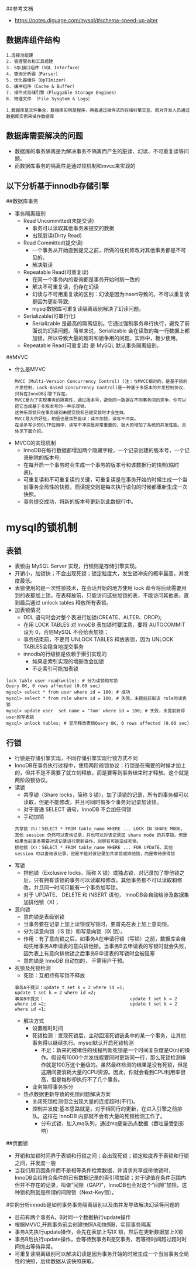##参考文档
* https://notes.diguage.com/mysql/#schema-speed-up-alter

## 数据库组件结构
````
1.连接池组建
2. 管理服务和工具组建
3. SQL接口组件（SQL Interface）
4. 查询分析器（Parser）
5. 优化器组件（OpTImizer）
6. 缓冲组件（Cache & Buffer）
7. 插件式存储引擎（Pluggable Storage Engines）
8. 物理文件 （File Sysgtem & Logs）
````
````
1.数据库是文件集合，数据库实例是程序，两者通过插件式的存储引擎交互，而对开发人员通过数据库实例来操作数据库
````
## 数据库需要解决的问题
* 数据库的事务隔离是为解决事务不隔离而产生的脏读、幻读、不可重复读等问题。
* 而数据库事务的隔离性是通过锁机制和mvcc来实现的
## 以下分析基于innodb存储引擎    
##数据库事务
* 事务隔离级别
  * Read Uncommitted(未提交读)
    * 事务可以读取其他事务未提交的数据
    * 出现脏读(Dirty Read)
  * Read Committed(提交读)
    * 一个事务从开始直到提交之前，所做的任何修改对其他事务都是不可见的。
    * 解决脏读
  * Repeatable Read(可重复读)
    * 在同一个事务内的查询都是事务开始时刻一致的
    * 解决不可重复读，仍存在幻读
    * 幻读与不可用重复读的区别：幻读是因为insert导致的，不可以重复读是因为更新导致;
    * mysql数据库可重复读隔离级别解决了幻读问题。
  * Serializable(可串行化)
    * Serializable 是最高的隔离级别。它通过强制事务串行执行，避免了前面说的幻读问题。简单来说，Serializable 会在读取的每一行数据上都加锁，所以导致大量的超时和锁争用的问题。实际中，极少使用。
  * Repeatable Read(可重复读) 是 MySQL 默认事务隔离级别。

##MVVC

* 什么是MVVC
    ````
    MVCC (Multi-Version Concurrency Control) (注：与MVCC相对的，是基于锁的并发控制，Lock-Based Concurrency Control)是一种基于多版本的并发控制协议，只有在InnoDB引擎下存在。
    MVCC是为了实现事务的隔离性，通过版本号，避免同一数据在不同事务间的竞争，你可以把它当成基于多版本号的一种乐观锁。
    这种乐观锁只在事务级别未提交锁和已提交锁时才会生效。
    MVCC最大的好处，相信也是耳熟能详：读不加锁，读写不冲突。
    在读多写少的OLTP应用中，读写不冲突是非常重要的，极大的增加了系统的并发性能。具体见下面介绍。
    ````
* MVCC的实现机制
  * InnoDB在每行数据都增加两个隐藏字段，一个记录创建的版本号，一个记录删除的版本号;
  * 在每开启一个事务时会生成一个事务的版本号和该数据行的快照(临时表)。  
  * 可重复读和不可重复读的关键，可重复读是在事务开始的时候生成一个当前事务全局性的快照，而读提交则是每次执行语句的时候都重新生成一次快照。 
  * 事务提交成功，将新的版本号更新到此数据行中。
# mysql的锁机制
## 表锁
* 表锁由 MySQL Server 实现，行锁则是存储引擎实现。
* 开销小，加锁快；不会出现死锁；锁定粒度大，发生锁冲突的概率最高，并发度最低。
* 表锁使用的是一次性锁技术，在会话开始的地方使用 lock 命令将后续需要用到的表都加上锁，在表释放前，只能访问这些加锁的表，不能访问其他表，直到最后通过 unlock tables 释放所有表锁。
* 加表锁情况
  * DDL 语句时会对整个表进行加锁(CREATE、ALTER、DROP);
  * 在用 LOCK TABLES 对 InnoDB 表加锁时要注意，要将 AUTOCOMMIT 设为 0，否则MySQL 不会给表加锁；
  * 事务结束前，不要用 UNLOCK TABLES 释放表锁，因为 UNLOCK TABLES会隐含地提交事务  
  * innodb的行级锁是依赖于索引实现的
    * 如果走索引实现的增删改会加锁
    * 不走索引可能加表锁

````
lock table user read(write); # 分为读锁和写锁
Query OK, 0 rows affected (0.00 sec)
mysql> select * from user where id = 100; # 成功
mysql> select * from role where id = 100; # 失败，未提前获取该 role的读表锁
mysql> update user  set name = 'Tom' where id = 100; # 失败，未提前获得user的写表锁
mysql> unlock tables; # 显示释放表锁Query OK, 0 rows affected (0.00 sec)
````

## 行锁
* 行锁是存储引擎实现，不同存储引擎实现行锁方式不同
* InnoDB在事务执行过程中，使用两阶段锁协议：行锁是在需要的时候才加上的，但并不是不需要了就立刻释放，而是要等到事务结束时才释放。这个就是两阶段锁协议。
* 读锁
     * 共享锁（Share locks，简称 S 锁），加了读锁的记录，所有的事务都可以读取，但是不能修改，并且可同时有多个事务对记录加读锁。
     * 对于普通 SELECT 语句，InnoDB 不会加任何锁
     * 手动加锁
     ````
     共享锁（S)：SELECT * FROM table_name WHERE ... LOCK IN SHARE MODE。 其他 session 仍然可以查询记录，并也可以对该记录加 share mode 的共享锁。但是如果当前事务需要对该记录进行更新操作，则很有可能造成死锁。
     排他锁（X)：SELECT * FROM table_name WHERE ... FOR UPDATE。其他 session 可以查询该记录，但是不能对该记录加共享锁或排他锁，而是等待获得锁
     ````
* 写锁
     * 排他锁（Exclusive locks，简称 X 锁）或独占锁，对记录加了排他锁之后，只有拥有该锁的事务可以读取和修改，其他事务都不可以读取和修改，并且同一时间只能有一个事务加写锁。
     * 对于 UPDATE、 DELETE 和 INSERT 语句， InnoDB会自动给涉及数据集加排他锁（X)；
* 意向锁
    * 意向锁是表级别锁
    * 当事务要在记录上加上读锁或写锁时，要首先在表上加上意向锁。
    * 分为读意向锁（IS 锁）和写意向锁（IX 锁）。
    * 作用：有了意向锁之后，如事务A在申请行锁（写锁）之前，数据库会自动先给事务A申请表的意向排他锁。当事务B去申请表的写锁时就会失败，因为表上有意向排他锁之后事务B申请表的写锁时会被阻塞
    * 意向锁是 InnoDB 自动加的， 不需用户干预。
* 死锁及死锁检测
    * 死锁：互相持有写锁不释放
    ````
    事务A不提交：update t set k = 2 where id =1;                                 update t set k = 2 where id =2;
    事务B不提交：                                 update t set k = 2 where id =2;                                update t set k = 2 where id =1;  
    ````
    * 解决方式
        * 设置超时时间
        * 死锁检测：发现死锁后，主动回滚死锁链条中的某一个事务，让其他事务得以继续执行。mysql默认开启死锁检测
             * 不足：新来的被堵住的线程判断死锁是一个时间复杂度是O(n)的操作。假设有1000个并发线程要同时更新同一行，那么死锁检测操作就是100万这个量级的。虽然最终检测的结果是没有死锁，但是这期间要消耗大量的CPU资源。因此，你就会看到CPU利用率很高，但是每秒却执行不了几个事务。
        * 业务端将事务拆分    
    * 热点数据更新导致的死锁问题解决方案
        * 关闭死锁检测但会出现大量的连接超时(不行)。
        * 控制并发度:基本思路就是，对于相同行的更新，在进入引擎之前排队。这样在 InnoDB 内部就不会有大量的死锁检测工作了。
            * 分布式锁，加入mq队列，通过mq更新热点数据（吞吐量受到影响）
        
##页面锁
* 开销和加锁时间界于表锁和行锁之间；会出现死锁；锁定粒度界于表锁和行锁之间，并发度一般
* 当我们用范围条件而不是相等条件检索数据，并请求共享或排他锁时，InnoDB会给符合条件的已有数据记录的索引项加锁；对于键值在条件范围内但并不存在的记录，叫做“间隙（GAP)”，InnoDB也会对这个“间隙”加锁，这种锁机制就是所谓的间隙锁（Next-Key锁）。

#实例分析innodb是如何事务事务隔离级别以及由并发导致解决幻读等问题的
* 目前有两个事务A，B对同一个数据执行update操作
* 根据MVVC,开启事务前会创建快照A和快照B，实现事务隔离
* 事务A先执行update操作，会先在表加上写IX 锁，然后在更新数据加上X锁
* 事务B后执行update操作，会等待到事务B提交事务，若等待时间超过超时时间抛出等待异常。
* 可重复读隔离级别可以解决幻读是因为事务开始的时候生成一个当前事务全局性的快照，后续数据从该快照获取。


